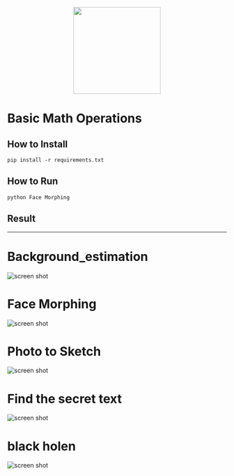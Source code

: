 <p align="center"><a href="https://www.opencv.org" target="_blank"><img src="https://upload.wikimedia.org/wikipedia/commons/thumb/3/32/OpenCV_Logo_with_text_svg_version.svg/270px-OpenCV_Logo_with_text_svg_version.svg.png" width="200"></a></p><p></p>

# Basic Math Operations

## How to Install
```
pip install -r requirements.txt
```

## How to Run

```
python Face Morphing

```
## Result
___
# **Background_estimation**
![screen shot](https://raw.githubusercontent.com/Mohammadnematizade/image_processing/main/Assignment29/output/Background_estimation.jpg)

# **Face Morphing**
![screen shot](https://raw.githubusercontent.com/Mohammadnematizade/image_processing/main/Assignment29/output/image_Obama_and_Joe_Biden.jpg)
# **Photo to Sketch**
![screen shot](https://raw.githubusercontent.com/Mohammadnematizade/image_processing/main/Assignment29/output/result_skerch.jpg)

# **Find the secret text**
![screen shot](https://raw.githubusercontent.com/Mohammadnematizade/image_processing/main/Assignment29/output/Find_the_secret_text.jpg)

# **black holen**
![screen shot](https://raw.githubusercontent.com/Mohammadnematizade/image_processing/main/Assignment29/output/result_Black_Hole.jpg)
